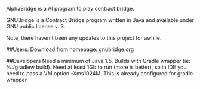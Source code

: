 AlphaBridge is a AI program to play contract bridge.

GNUBridge is a Contract Bridge program written in Java and available under GNU public license v. 3.

Note, there haven't been any updates to this project for awhile.

##Users:
Download from homepage: gnubridge.org

##Developers
Need a minimum of Java 1.5. Builds with Gradle wrapper (ie: %./gradlew build). Need at least 1Gb to run (more is better), so in IDE you need to pass a VM option -Xms1024M. This is already configured for gradle wrapper.
